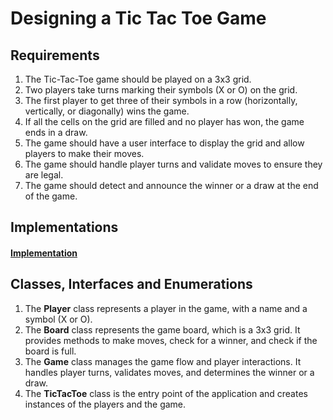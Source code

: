 # Designing a Tic Tac Toe Game

## Requirements

1. The Tic-Tac-Toe game should be played on a 3x3 grid.
2. Two players take turns marking their symbols (X or O) on the grid.
3. The first player to get three of their symbols in a row (horizontally, vertically, or diagonally) wins the game.
4. If all the cells on the grid are filled and no player has won, the game ends in a draw.
5. The game should have a user interface to display the grid and allow players to make their moves.
6. The game should handle player turns and validate moves to ensure they are legal.
7. The game should detect and announce the winner or a draw at the end of the game.

## Implementations

#### [Implementation](tictactoe.kt)

## Classes, Interfaces and Enumerations

1. The **Player** class represents a player in the game, with a name and a symbol (X or O).
2. The **Board** class represents the game board, which is a 3x3 grid. It provides methods to make moves, check for a
   winner, and check if the board is full.
3. The **Game** class manages the game flow and player interactions. It handles player turns, validates moves, and
   determines the winner or a draw.
4. The **TicTacToe** class is the entry point of the application and creates instances of the players and the game.